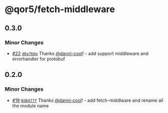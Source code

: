 # @qor5/fetch-middleware

## 0.3.0

### Minor Changes

- [#22](https://github.com/qor5/fe-infra/pull/22) [`d8a766e`](https://github.com/qor5/fe-infra/commit/d8a766eaf6d484e8b3ce9b169f3a129936dc1779) Thanks [@danni-cool](https://github.com/danni-cool)! - add support middleware and errorhandler for protobuf

## 0.2.0

### Minor Changes

- [#19](https://github.com/qor5/fe-infra/pull/19) [`0d8477f`](https://github.com/qor5/fe-infra/commit/0d8477f7361dbd845d8b21ea12bc76454ace205d) Thanks [@danni-cool](https://github.com/danni-cool)! - add fetch-middlware and rename all the module name
